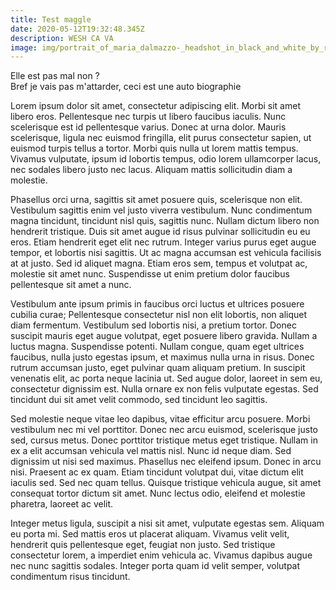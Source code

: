 ```yaml
---
title: Test maggle
date: 2020-05-12T19:32:48.345Z
description: WESH CA VA
image: img/portrait_of_maria_dalmazzo-_headshot_in_black_and_white_by_ricardo_pinzón.jpg
---
```

Elle est pas mal non ?\
Bref je vais pas m'attarder, ceci est une auto biographie

Lorem ipsum dolor sit amet, consectetur adipiscing elit. Morbi sit amet libero eros. Pellentesque nec turpis ut libero faucibus iaculis. Nunc scelerisque est id pellentesque varius. Donec at urna dolor. Mauris scelerisque, ligula nec euismod fringilla, elit purus consectetur sapien, ut euismod turpis tellus a tortor. Morbi quis nulla ut lorem mattis tempus. Vivamus vulputate, ipsum id lobortis tempus, odio lorem ullamcorper lacus, nec sodales libero justo nec lacus. Aliquam mattis sollicitudin diam a molestie.

Phasellus orci urna, sagittis sit amet posuere quis, scelerisque non elit. Vestibulum sagittis enim vel justo viverra vestibulum. Nunc condimentum magna tincidunt, tincidunt nisl quis, sagittis nunc. Nullam dictum libero non hendrerit tristique. Duis sit amet augue id risus pulvinar sollicitudin eu eu eros. Etiam hendrerit eget elit nec rutrum. Integer varius purus eget augue tempor, et lobortis nisi sagittis. Ut ac magna accumsan est vehicula facilisis at at justo. Sed id aliquet magna. Etiam eros sem, tempus et volutpat ac, molestie sit amet nunc. Suspendisse ut enim pretium dolor faucibus pellentesque sit amet a nunc.

Vestibulum ante ipsum primis in faucibus orci luctus et ultrices posuere cubilia curae; Pellentesque consectetur nisl non elit lobortis, non aliquet diam fermentum. Vestibulum sed lobortis nisi, a pretium tortor. Donec suscipit mauris eget augue volutpat, eget posuere libero gravida. Nullam a luctus magna. Suspendisse potenti. Nullam congue, quam eget ultrices faucibus, nulla justo egestas ipsum, et maximus nulla urna in risus. Donec rutrum accumsan justo, eget pulvinar quam aliquam pretium. In suscipit venenatis elit, ac porta neque lacinia ut. Sed augue dolor, laoreet in sem eu, consectetur dignissim est. Nulla ornare ex non felis vulputate egestas. Sed tincidunt dui sit amet velit commodo, sed tincidunt leo sagittis.

Sed molestie neque vitae leo dapibus, vitae efficitur arcu posuere. Morbi vestibulum nec mi vel porttitor. Donec nec arcu euismod, scelerisque justo sed, cursus metus. Donec porttitor tristique metus eget tristique. Nullam in ex a elit accumsan vehicula vel mattis nisl. Nunc id neque diam. Sed dignissim ut nisi sed maximus. Phasellus nec eleifend ipsum. Donec in arcu nisi. Praesent ac ex quam. Etiam tincidunt volutpat dui, vitae dictum elit iaculis sed. Sed nec quam tellus. Quisque tristique vehicula augue, sit amet consequat tortor dictum sit amet. Nunc lectus odio, eleifend et molestie pharetra, laoreet ac velit.

Integer metus ligula, suscipit a nisi sit amet, vulputate egestas sem. Aliquam eu porta mi. Sed mattis eros ut placerat aliquam. Vivamus velit velit, hendrerit quis pellentesque eget, feugiat non justo. Sed tristique consectetur lorem, a imperdiet enim vehicula ac. Vivamus dapibus augue nec nunc sagittis sodales. Integer porta quam id velit semper, volutpat condimentum risus tincidunt.